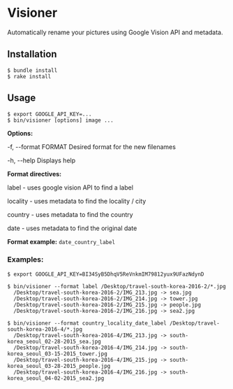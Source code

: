 # Visioner

Automatically rename your pictures using Google Vision API and metadata.

## Installation

    $ bundle install
    $ rake install

## Usage

    $ export GOOGLE_API_KEY=...
    $ bin/visioner [options] image ...

**Options:**

-f, --format FORMAT              Desired format for the new filenames

-h, --help                       Displays help

**Format directives:**

   label - uses google vision API to find a label
   
   locality - uses metadata to find the locality / city
   
   country - uses metadata to find the country
   
   date - uses metadata to find the original date
   
**Format example:** `date_country_label`

### Examples:

    $ export GOOGLE_API_KEY=BI34SyB5DhqV5ReVnkmIM79812yux9UFazNdynD

    $ bin/visioner --format label /Desktop/travel-south-korea-2016-2/*.jpg
      /Desktop/travel-south-korea-2016-2/IMG_213.jpg -> sea.jpg
      /Desktop/travel-south-korea-2016-2/IMG_214.jpg -> tower.jpg
      /Desktop/travel-south-korea-2016-2/IMG_215.jpg -> people.jpg
      /Desktop/travel-south-korea-2016-2/IMG_216.jpg -> sea2.jpg

    $ bin/visioner --format country_locality_date_label /Desktop/travel-south-korea-2016-4/*.jpg
      /Desktop/travel-south-korea-2016-4/IMG_213.jpg -> south-korea_seoul_02-28-2015_sea.jpg
      /Desktop/travel-south-korea-2016-4/IMG_214.jpg -> south-korea_seoul_03-15-2015_tower.jpg
      /Desktop/travel-south-korea-2016-4/IMG_215.jpg -> south-korea_seoul_03-28-2015_people.jpg
      /Desktop/travel-south-korea-2016-4/IMG_216.jpg -> south-korea_seoul_04-02-2015_sea2.jpg
